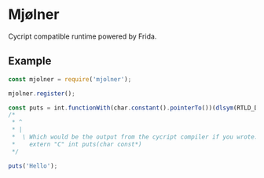 # Mjølner

Cycript compatible runtime powered by Frida.

## Example

```js
const mjolner = require('mjolner');

mjolner.register();

const puts = int.functionWith(char.constant().pointerTo())(dlsym(RTLD_DEFAULT, 'puts'));
/*
 * ^
 * |
 *  \ Which would be the output from the cycript compiler if you wrote:
 *    extern "C" int puts(char const*)
 */

puts('Hello');
```
